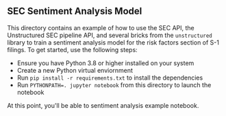 ## SEC Sentiment Analysis Model

This directory contains an example of how to use the SEC API, the Unstructured SEC pipeline API,
and several bricks from the `unstructured` library to train a sentiment analysis model for the
risk factors section of S-1 filings. To get started, use the following steps:

- Ensure you have Python 3.8 or higher installed on your system
- Create a new Python virtual enviornment
- Run `pip install -r requirements.txt` to install the dependencies
- Run `PYTHONPATH=. jupyter notebook` from this directory to launch the notebook

At this point, you'll be able to sentiment analysis example notebook.
